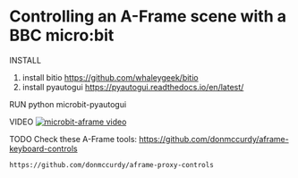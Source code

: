 Controlling an A-Frame scene with a BBC micro:bit
=================================================

INSTALL
  1) install bitio
       https://github.com/whaleygeek/bitio
  2) install pyautogui
       https://pyautogui.readthedocs.io/en/latest/

RUN
  python microbit-pyautogui

VIDEO
  [![microbit-aframe video](https://www.youtube.com/watch?v=X9GSSfY2Rxo)](https://youtu.be/X9GSSfY2Rxo "microbit-aframe video")

TODO
  Check these A-Frame tools:
    https://github.com/donmccurdy/aframe-keyboard-controls

    https://github.com/donmccurdy/aframe-proxy-controls


